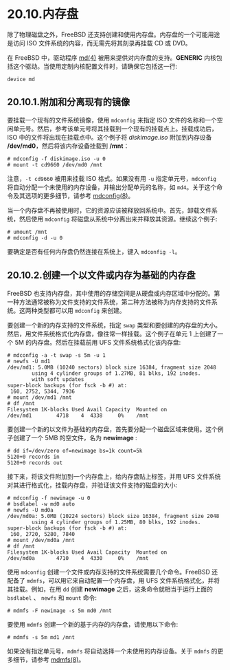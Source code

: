 # 20.10.内存盘

除了物理磁盘之外，FreeBSD 还支持创建和使用内存盘。内存盘的一个可能用途是访问 ISO 文件系统的内容，而无需先将其刻录再挂载 CD 或 DVD。

在 FreeBSD 中，驱动程序 [md(4)](https://www.freebsd.org/cgi/man.cgi?query=md&sektion=4&format=html) 被用来提供对内存盘的支持。**GENERIC** 内核包括这个驱动。当使用定制内核配置文件时，请确保它包括这一行:

```shell-sessionl
device md
```

## 20.10.1.附加和分离现有的镜像

要挂载一个现有的文件系统镜像，使用 `mdconfig` 来指定 ISO 文件的名称和一个空闲单元号。然后，参考该单元号将其挂载到一个现有的挂载点上。挂载成功后，ISO 中的文件将出现在挂载点中。这个例子将 _diskimage.iso_ 附加到内存设备 **/dev/md0**，然后将该内存设备挂载到 **/mnt**：

```shell-sessionl
# mdconfig -f diskimage.iso -u 0
# mount -t cd9660 /dev/md0 /mnt
```

注意，`-t cd9660` 被用来挂载 ISO 格式。如果没有用 `-u` 指定单元号，`mdconfig` 将自动分配一个未使用的内存设备，并输出分配单元的名称，如 `md4`。关于这个命令及其选项的更多细节，请参考 [mdconfig(8)](https://www.freebsd.org/cgi/man.cgi?query=mdconfig&sektion=8&format=html)。

当一个内存盘不再被使用时，它的资源应该被释放回系统中。首先，卸载文件系统，然后使用 `mdconfig` 将磁盘从系统中分离出来并释放其资源。继续这个例子:

```shell-sessionl
# umount /mnt
# mdconfig -d -u 0
```

要确定是否有任何内存盘仍然连接在系统上，键入 `mdconfig -l`。

## 20.10.2.创建一个以文件或内存为基础的内存盘

FreeBSD 也支持内存盘，其中使用的存储空间是从硬盘或内存区域中分配的。第一种方法通常被称为文件支持的文件系统，第二种方法被称为内存支持的文件系统。这两种类型都可以用 `mdconfig` 来创建。

要创建一个新的内存支持的文件系统，指定 `swap` 类型和要创建的内存盘的大小。然后，用文件系统格式化内存盘，像往常一样挂载。这个例子在单元 1 上创建了一个 5M 的内存盘。然后在挂载前用 UFS 文件系统格式化该内存盘:

```shell-sessionl
# mdconfig -a -t swap -s 5m -u 1
# newfs -U md1
/dev/md1: 5.0MB (10240 sectors) block size 16384, fragment size 2048
        using 4 cylinder groups of 1.27MB, 81 blks, 192 inodes.
        with soft updates
super-block backups (for fsck -b #) at:
 160, 2752, 5344, 7936
# mount /dev/md1 /mnt
# df /mnt
Filesystem 1K-blocks Used Avail Capacity  Mounted on
/dev/md1        4718    4  4338     0%    /mnt
```

要创建一个新的以文件为基础的内存盘，首先要分配一个磁盘区域来使用。这个例子创建了一个 5MB 的空文件，名为 **newimage** :

```shell-sessionl
# dd if=/dev/zero of=newimage bs=1k count=5k
5120+0 records in
5120+0 records out
```

接下来，将该文件附加到一个内存盘上，给内存盘贴上标签，并用 UFS 文件系统对其进行格式化，挂载内存盘，并验证该文件支持的磁盘的大小:

```shell-sessionl
# mdconfig -f newimage -u 0
# bsdlabel -w md0 auto
# newfs -U md0a
/dev/md0a: 5.0MB (10224 sectors) block size 16384, fragment size 2048
        using 4 cylinder groups of 1.25MB, 80 blks, 192 inodes.
super-block backups (for fsck -b #) at:
 160, 2720, 5280, 7840
# mount /dev/md0a /mnt
# df /mnt
Filesystem 1K-blocks Used Avail Capacity  Mounted on
/dev/md0a       4710    4  4330     0%    /mnt
```

使用 `mdconfig` 创建一个文件或内存支持的文件系统需要几个命令。FreeBSD 还配备了 `mdmfs`，可以用它来自动配置一个内存盘，用 UFS 文件系统格式化，并将其挂载。例如，在用 `dd` 创建 **newimage** 之后，这条命令就相当于运行上面的 `bsdlabel` 、 `newfs` 和 `mount` 命令:

```shell-sessionl
# mdmfs -F newimage -s 5m md0 /mnt
```

要使用 `mdmfs` 创建一个新的基于内存的内存盘，请使用以下命令:

```shell-sessionl
# mdmfs -s 5m md1 /mnt
```

如果没有指定单元号，`mdmfs` 将自动选择一个未使用的内存设备。关于 `mdmfs` 的更多细节，请参考 [mdmfs(8)](https://www.freebsd.org/cgi/man.cgi?query=mdmfs&sektion=8&format=html)。
